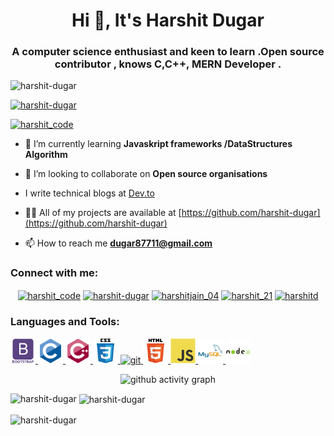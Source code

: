 <h1 align="center">Hi 👋, It's Harshit Dugar</h1>
<h3 align="center">A computer science enthusiast and keen to learn .Open source contributor , knows C,C++, MERN Developer .</h3>

<p align="left"> <img src="https://komarev.com/ghpvc/?username=harshit-dugar&label=Profile%20views&color=0e75b6&style=flat" alt="harshit-dugar" /> </p>

<p align="left"> <a href="https://github.com/ryo-ma/github-profile-trophy"><img src="https://github-profile-trophy.vercel.app/?username=harshit-dugar" alt="harshit-dugar" /></a> </p>

<p align="left"> <a href="https://twitter.com/harshit_code" target="blank"><img src="https://img.shields.io/twitter/follow/harshit_code?logo=twitter&style=for-the-badge" alt="harshit_code" /></a> </p>

- 🌱 I’m currently learning **Javaskript frameworks /DataStructures Algorithm**

- 👯 I’m looking to collaborate on **Open source organisations**
- I write technical blogs at [Dev.to](https://dev.to/harshitdugar)

- 👨‍💻 All of my projects are available at [https://github.com/harshit-dugar](https://github.com/harshit-dugar)

- 📫 How to reach me **dugar87711@gmail.com**

<h3 align="left">Connect with me:</h3>
<p align="center">
<a href="https://twitter.com/harshit_code" target="blank"><img align="center" src="http://i.imgur.com/tXSoThF.png" alt="harshit_code" height="30" width="40" /></a>
<a href="https://linkedin.com/in/harshit-dugar" target="blank"><img align="center" src="https://image.flaticon.com/icons/png/512/61/61109.png" alt="harshit-dugar" height="30" width="40" /></a>
<a href="https://instagram.com/harshitjain_04" target="blank"><img align="center" src="https://i.pinimg.com/originals/63/9b/3d/639b3dafb544d6f061fcddd2d6686ddb.png" alt="harshitjain_04" height="30" width="40" /></a>
<a href="https://www.hackerrank.com/harshit_21" target="blank"><img align="center" src="https://cdn4.iconfinder.com/data/icons/logos-and-brands-1/512/160_Hackerrank_logo_logos-512.png" alt="harshit_21" height="30" width="40" /></a>
<a href="https://www.leetcode.com/harshitd" target="blank"><img align="center" src="https://upload.wikimedia.org/wikipedia/commons/1/19/LeetCode_logo_black.png" alt="harshitd" height="30" width="40" /></a>
</p>

<h3 align="left">Languages and Tools:</h3>
<p align="left"> <a href="https://getbootstrap.com" target="_blank"> <img src="https://raw.githubusercontent.com/devicons/devicon/master/icons/bootstrap/bootstrap-plain-wordmark.svg" alt="bootstrap" width="40" height="40"/> </a> <a href="https://www.cprogramming.com/" target="_blank"> <img src="https://raw.githubusercontent.com/devicons/devicon/master/icons/c/c-original.svg" alt="c" width="40" height="40"/> </a> <a href="https://www.w3schools.com/cpp/" target="_blank"> <img src="https://raw.githubusercontent.com/devicons/devicon/master/icons/cplusplus/cplusplus-original.svg" alt="cplusplus" width="40" height="40"/> </a> <a href="https://www.w3schools.com/css/" target="_blank"> <img src="https://raw.githubusercontent.com/devicons/devicon/master/icons/css3/css3-original-wordmark.svg" alt="css3" width="40" height="40"/> </a> <a href="https://git-scm.com/" target="_blank"> <img src="https://www.vectorlogo.zone/logos/git-scm/git-scm-icon.svg" alt="git" width="40" height="40"/> </a> <a href="https://www.w3.org/html/" target="_blank"> <img src="https://raw.githubusercontent.com/devicons/devicon/master/icons/html5/html5-original-wordmark.svg" alt="html5" width="40" height="40"/> </a> <a href="https://developer.mozilla.org/en-US/docs/Web/JavaScript" target="_blank"> <img src="https://raw.githubusercontent.com/devicons/devicon/master/icons/javascript/javascript-original.svg" alt="javascript" width="40" height="40"/> </a> <a href="https://www.mysql.com/" target="_blank"> <img src="https://raw.githubusercontent.com/devicons/devicon/master/icons/mysql/mysql-original-wordmark.svg" alt="mysql" width="40" height="40"/> </a> <a href="https://nodejs.org" target="_blank"> <img src="https://raw.githubusercontent.com/devicons/devicon/master/icons/nodejs/nodejs-original-wordmark.svg" alt="nodejs" width="40" height="40"/> </a></p>
<div align="center">
     
     
![github activity graph](https://activity-graph.herokuapp.com/graph?username=harshit-dugar&theme=dracula&layout=compact&title_color=FF69B4&hide_border=true&area=true)
</div>

<p><img align="left" src="https://github-readme-stats.vercel.app/api/top-langs?username=harshit-dugar&show_icons=true&locale=en&layout=compact" alt="harshit-dugar" /></p>

<p>&nbsp;<img align="center" src="https://github-readme-stats.vercel.app/api?username=harshit-dugar&show_icons=true&locale=en" alt="harshit-dugar" /></p>

<p><img align="center" src="https://github-readme-streak-stats.herokuapp.com/?user=harshit-dugar&" alt="harshit-dugar" /></p>
